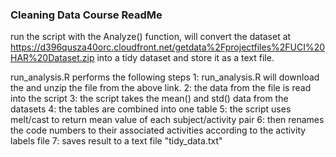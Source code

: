 ### Cleaning Data Course ReadMe
run the script with the Analyze() function, will convert the dataset at https://d396qusza40orc.cloudfront.net/getdata%2Fprojectfiles%2FUCI%20HAR%20Dataset.zip into a tidy dataset and store it as a text file.


run_analysis.R performs the following steps
1: run_analysis.R will download the and unzip the file from the above link.
2: the data from the file is read into the script
3: the script takes the mean() and std() data from the datasets
4: the tables are combined into one table
5: the script uses melt/cast to return mean value of each subject/activity pair
6: then renames the code numbers to their associated activities according to the activity labels file
7: saves result to a text file "tidy_data.txt"

